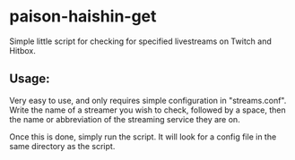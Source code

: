 # paison-haishin-get
Simple little script for checking for specified livestreams on Twitch
and Hitbox.

## Usage:
Very easy to use, and only requires simple configuration in "streams.conf".
Write the name of a streamer you wish to check, followed by a space, then
the name or abbreviation of the streaming service they are on.

Once this is done, simply run the script.  It will look for a config file
in the same directory as the script.


